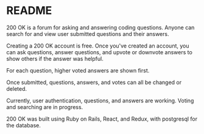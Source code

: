 # README

200 OK is a forum for asking and answering coding questions. Anyone can search for and view user submitted questions and their answers.

Creating a 200 OK account is free. Once you've created an account, you can ask questions, answer questions, and upvote or downvote answers to show others if the answer was helpful.

For each question, higher voted answers are shown first. 

Once submitted, questions, answers, and votes can all be changed or deleted.

Currently, user authentication, questions, and answers are working. Voting and searching are in progress.

200 OK was built using Ruby on Rails, React, and Redux, with postgresql for the database.

